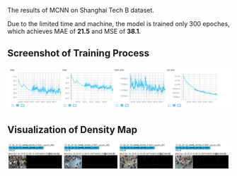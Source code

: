 The results of MCNN on Shanghai Tech B dataset.

Due to the limited time and machine, the model is trained only 300 epoches, which achieves MAE of **21.5** and MSE of **38.1**. 

## Screenshot of Training Process

![Detialed infomation during the traning phase.](./img1.png "quantitative-results")

## Visualization of Density Map

![Detialed infomation during the traning phase.](./img2.png "visualization")